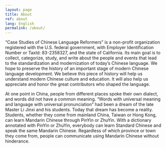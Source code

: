 ```yaml
---
layout: page
title: About
ref: about
lang: English
permalink: /about/
---
```


“Case Studies of Chinese Language Reformers” is a non-profit organization registered with the U.S. federal government, with Employer Identification Number or TaxId: 83-2358327, and the state of California. Its main goal is to collect, categorize, study, and write about the people and events that lead to the standardization and modernization of today’s Chinese language. We hope to preserve the history of an important stage of modern Chinese language development. We believe this piece of history will help us understand modern Chinese culture and education. It will also help us appreciate and honor the great contributors who shaped the language.

At one point in China, people from different places spoke their own dialect, and words did not have a common meaning. “Words with universal meaning and language with universal pronunciation” had been a dream of the late Master Li Jinxi and his students. Today that dream has become a reality. Students, whether they come from mainland China, Taiwan or Hong Kong, can learn Mandarin Chinese through PinYin or ZhuYin. With a dictionary annotated with PinYin or ZhuYin, everybody can learn Standard Chinese and speak the same Mandarin Chinese. Regardless of which province or town they come from, people can communicate using Mandarin Chinese without hinderance.


